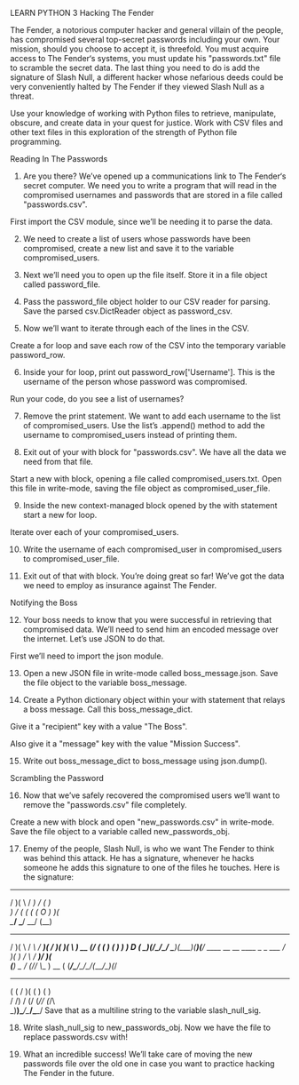 LEARN PYTHON 3
Hacking The Fender

The Fender, a notorious computer hacker and general villain of the people, has compromised several top-secret passwords including your own. Your mission, should you choose to accept it, is threefold. You must acquire access to The Fender‘s systems, you must update his "passwords.txt" file to scramble the secret data. The last thing you need to do is add the signature of Slash Null, a different hacker whose nefarious deeds could be very conveniently halted by The Fender if they viewed Slash Null as a threat.

Use your knowledge of working with Python files to retrieve, manipulate, obscure, and create data in your quest for justice. Work with CSV files and other text files in this exploration of the strength of Python file programming.

Reading In The Passwords

1. Are you there? We’ve opened up a communications link to The Fender‘s secret computer. We need you to write a program that will read in the compromised usernames and passwords that are stored in a file called "passwords.csv".

First import the CSV module, since we’ll be needing it to parse the data.

2. We need to create a list of users whose passwords have been compromised, create a new list and save it to the variable compromised_users.

3. Next we’ll need you to open up the file itself. Store it in a file object called password_file.

4. Pass the password_file object holder to our CSV reader for parsing. Save the parsed csv.DictReader object as password_csv.

5. Now we’ll want to iterate through each of the lines in the CSV.

Create a for loop and save each row of the CSV into the temporary variable password_row.

6. Inside your for loop, print out password_row['Username']. This is the username of the person whose password was compromised.

Run your code, do you see a list of usernames?

7. Remove the print statement. We want to add each username to the list of compromised_users. Use the list’s .append() method to add the username to compromised_users instead of printing them.

8. Exit out of your with block for "passwords.csv". We have all the data we need from that file.

Start a new with block, opening a file called compromised_users.txt. Open this file in write-mode, saving the file object as compromised_user_file.

9. Inside the new context-managed block opened by the with statement start a new for loop.

Iterate over each of your compromised_users.

10. Write the username of each compromised_user in compromised_users to compromised_user_file.

11. Exit out of that with block. You’re doing great so far! We’ve got the data we need to employ as insurance against The Fender.

Notifying the Boss

12. Your boss needs to know that you were successful in retrieving that compromised data. We’ll need to send him an encoded message over the internet. Let’s use JSON to do that.

First we’ll need to import the json module.

13. Open a new JSON file in write-mode called boss_message.json. Save the file object to the variable boss_message.

14. Create a Python dictionary object within your with statement that relays a boss message. Call this boss_message_dict.

Give it a "recipient" key with a value "The Boss".

Also give it a "message" key with the value "Mission Success".

15. Write out boss_message_dict to boss_message using json.dump().

Scrambling the Password

16. Now that we’ve safely recovered the compromised users we’ll want to remove the "passwords.csv" file completely.

Create a new with block and open "new_passwords.csv" in write-mode. Save the file object to a variable called new_passwords_obj.

17. Enemy of the people, Slash Null, is who we want The Fender to think was behind this attack. He has a signature, whenever he hacks someone he adds this signature to one of the files he touches. Here is the signature:

 _  _     ___   __  ____             
/ )( \   / __) /  \(_  _)            
) \/ (  ( (_ \(  O ) )(              
\____/   \___/ \__/ (__)             
 _  _   __    ___  __ _  ____  ____  
/ )( \ / _\  / __)(  / )(  __)(    \ 
) __ (/    \( (__  )  (  ) _)  ) D ( 
\_)(_/\_/\_/ \___)(__\_)(____)(____/ 
        ____  __     __   ____  _  _ 
 ___   / ___)(  )   / _\ / ___)/ )( \
(___)  \___ \/ (_/\/    \\___ \) __ (
       (____/\____/\_/\_/(____/\_)(_/
 __ _  _  _  __    __                
(  ( \/ )( \(  )  (  )               
/    /) \/ (/ (_/\/ (_/\             
\_)__)\____/\____/\____/
Save that as a multiline string to the variable slash_null_sig.

18. Write slash_null_sig to new_passwords_obj. Now we have the file to replace passwords.csv with!

19. What an incredible success! We’ll take care of moving the new passwords file over the old one in case you want to practice hacking The Fender in the future.
